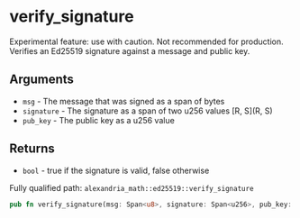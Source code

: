 # verify_signature

Experimental feature: use with caution. Not recommended for production. Verifies an Ed25519 signature against a message and public key.

## Arguments

- `msg` - The message that was signed as a span of bytes
- `signature` - The signature as a span of two u256 values [R, S](R, S)
- `pub_key` - The public key as a u256 value

## Returns

- `bool` - true if the signature is valid, false otherwise

Fully qualified path: `alexandria_math::ed25519::verify_signature`

```rust
pub fn verify_signature(msg: Span<u8>, signature: Span<u256>, pub_key: u256) -> bool
```

